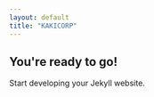 ```yaml
---
layout: default
title: "KAKICORP"
---
```


## You're ready to go!

Start developing your Jekyll website.
